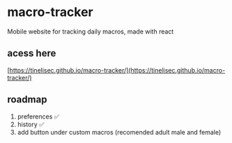 # macro-tracker
Mobile website for tracking daily macros, made with react


## acess here
[https://tinelisec.github.io/macro-tracker/](https://tinelisec.github.io/macro-tracker/)

## roadmap
1. preferences ✅
2. history ✅
3. add button under custom macros (recomended adult male and female)
